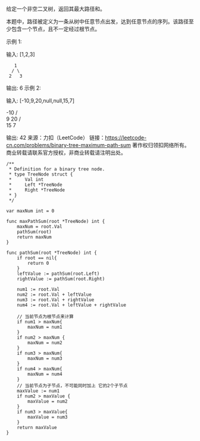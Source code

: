 给定一个非空二叉树，返回其最大路径和。

本题中，路径被定义为一条从树中任意节点出发，达到任意节点的序列。该路径至少包含一个节点，且不一定经过根节点。

示例 1:

输入: [1,2,3]

       1
      / \
     2   3

输出: 6
示例 2:

输入: [-10,9,20,null,null,15,7]

   -10
   / \
  9  20
    /  \
   15   7

输出: 42
来源：力扣（LeetCode）
链接：https://leetcode-cn.com/problems/binary-tree-maximum-path-sum
著作权归领扣网络所有。商业转载请联系官方授权，非商业转载请注明出处。

```golang
/**
 * Definition for a binary tree node.
 * type TreeNode struct {
 *     Val int
 *     Left *TreeNode
 *     Right *TreeNode
 * }
 */

var maxNum int = 0

func maxPathSum(root *TreeNode) int {
    maxNum = root.Val
    pathSum(root)
    return maxNum
}

func pathSum(root *TreeNode) int {
    if root == nil{
        return 0
    }
    leftValue := pathSum(root.Left)
    rightValue := pathSum(root.Right)

    num1 := root.Val
    num2 := root.Val + leftValue 
    num3 := root.Val + rightValue
    num4 := root.Val + leftValue + rightValue

    // 当前节点为根节点来计算
    if num1 > maxNum{
        maxNum = num1
    }
    if num2 > maxNum {
        maxNum = num2
    }
    if num3 > maxNum{
        maxNum = num3
    }
    if num4 > maxNum{
        maxNum = num4
    }
    // 当前节点为子节点，不可能同时加上 它的2个子节点
    maxValue := num1
    if num2 > maxValue {
        maxValue = num2
    }
    if num3 > maxValue{
        maxValue = num3
    }
    return maxValue
}
```